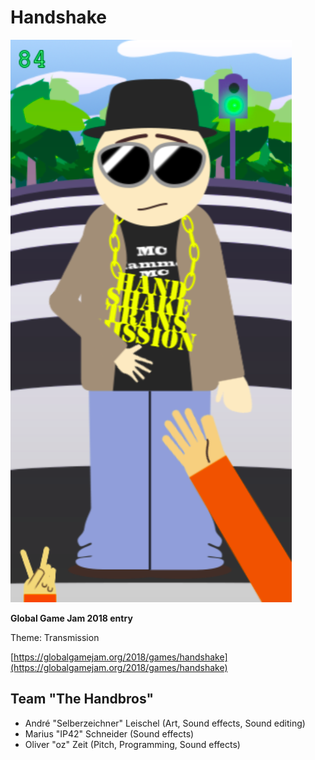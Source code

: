 # Handshake

![Yo, bro!](screenshots/handshake.png)

**Global Game Jam 2018 entry**

Theme: Transmission

[https://globalgamejam.org/2018/games/handshake](https://globalgamejam.org/2018/games/handshake)

## Team "The Handbros"

* André "Selberzeichner" Leischel (Art, Sound effects, Sound editing)
* Marius "IP42" Schneider (Sound effects)
* Oliver "oz" Zeit (Pitch, Programming, Sound effects)

